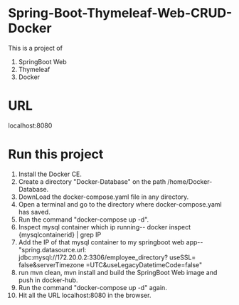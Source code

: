 # Spring-Boot-Thymeleaf-Web-CRUD-Docker

This is a project of
1) SpringBoot Web
2) Thymeleaf
3) Docker

# URL
localhost:8080


# Run this project

1) Install the Docker CE.
2) Create a directory "Docker-Database" on the path /home/Docker-Database.
3) DownLoad the docker-compose.yaml file in any directory.
4) Open a terminal and go to the directory where docker-compose.yaml has saved.
5) Run the command "docker-compose up -d".
6) Inspect mysql container which ip running-- docker inspect {mysqlcontainerid} | grep IP
7) Add the IP of that mysql container to my springboot web app--
    "spring.datasource.url: jdbc:mysql://172.20.0.2:3306/employee_directory? useSSL=
    false&serverTimezone =UTC&useLegacyDatetimeCode=false"
8) run mvn clean, mvn install and build the SpringBoot Web image and push in docker-hub.
9) Run the command "docker-compose up -d" again.
6) Hit all the URL localhost:8080 in the browser.
